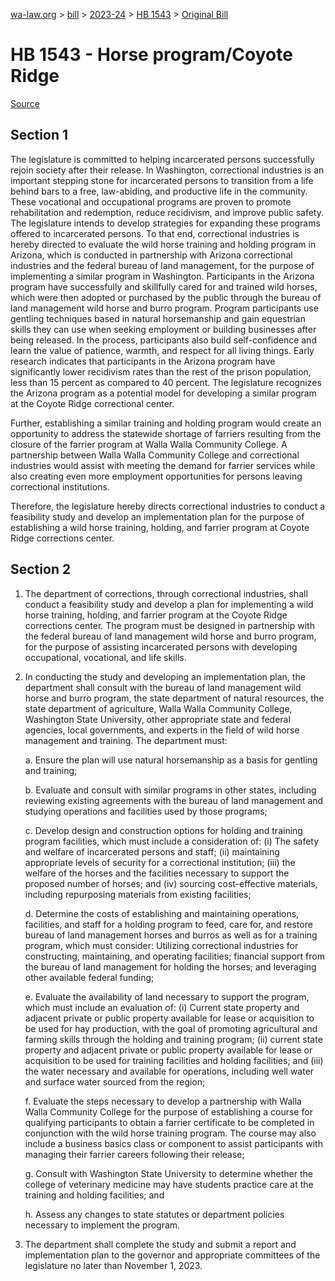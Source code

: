 [wa-law.org](/) > [bill](/bill/) > [2023-24](/bill/2023-24/) > [HB 1543](/bill/2023-24/hb/1543/) > [Original Bill](/bill/2023-24/hb/1543/1/)

# HB 1543 - Horse program/Coyote Ridge

[Source](http://lawfilesext.leg.wa.gov/biennium/2023-24/Pdf/Bills/House%20Bills/1543.pdf)

## Section 1
The legislature is committed to helping incarcerated persons successfully rejoin society after their release. In Washington, correctional industries is an important stepping stone for incarcerated persons to transition from a life behind bars to a free, law-abiding, and productive life in the community. These vocational and occupational programs are proven to promote rehabilitation and redemption, reduce recidivism, and improve public safety. The legislature intends to develop strategies for expanding these programs offered to incarcerated persons. To that end, correctional industries is hereby directed to evaluate the wild horse training and holding program in Arizona, which is conducted in partnership with Arizona correctional industries and the federal bureau of land management, for the purpose of implementing a similar program in Washington. Participants in the Arizona program have successfully and skillfully cared for and trained wild horses, which were then adopted or purchased by the public through the bureau of land management wild horse and burro program. Program participants use gentling techniques based in natural horsemanship and gain equestrian skills they can use when seeking employment or building businesses after being released. In the process, participants also build self-confidence and learn the value of patience, warmth, and respect for all living things. Early research indicates that participants in the Arizona program have significantly lower recidivism rates than the rest of the prison population, less than 15 percent as compared to 40 percent. The legislature recognizes the Arizona program as a potential model for developing a similar program at the Coyote Ridge correctional center.

Further, establishing a similar training and holding program would create an opportunity to address the statewide shortage of farriers resulting from the closure of the farrier program at Walla Walla Community College. A partnership between Walla Walla Community College and correctional industries would assist with meeting the demand for farrier services while also creating even more employment opportunities for persons leaving correctional institutions.

Therefore, the legislature hereby directs correctional industries to conduct a feasibility study and develop an implementation plan for the purpose of establishing a wild horse training, holding, and farrier program at Coyote Ridge corrections center.

## Section 2
1. The department of corrections, through correctional industries, shall conduct a feasibility study and develop a plan for implementing a wild horse training, holding, and farrier program at the Coyote Ridge corrections center. The program must be designed in partnership with the federal bureau of land management wild horse and burro program, for the purpose of assisting incarcerated persons with developing occupational, vocational, and life skills.

2. In conducting the study and developing an implementation plan, the department shall consult with the bureau of land management wild horse and burro program, the state department of natural resources, the state department of agriculture, Walla Walla Community College, Washington State University, other appropriate state and federal agencies, local governments, and experts in the field of wild horse management and training. The department must:

    a. Ensure the plan will use natural horsemanship as a basis for gentling and training;

    b. Evaluate and consult with similar programs in other states, including reviewing existing agreements with the bureau of land management and studying operations and facilities used by those programs;

    c. Develop design and construction options for holding and training program facilities, which must include a consideration of: (i) The safety and welfare of incarcerated persons and staff; (ii) maintaining appropriate levels of security for a correctional institution; (iii) the welfare of the horses and the facilities necessary to support the proposed number of horses; and (iv) sourcing cost-effective materials, including repurposing materials from existing facilities;

    d. Determine the costs of establishing and maintaining operations, facilities, and staff for a holding program to feed, care for, and restore bureau of land management horses and burros as well as for a training program, which must consider: Utilizing correctional industries for constructing, maintaining, and operating facilities; financial support from the bureau of land management for holding the horses; and leveraging other available federal funding;

    e. Evaluate the availability of land necessary to support the program, which must include an evaluation of: (i) Current state property and adjacent private or public property available for lease or acquisition to be used for hay production, with the goal of promoting agricultural and farming skills through the holding and training program; (ii) current state property and adjacent private or public property available for lease or acquisition to be used for training facilities and holding facilities; and (iii) the water necessary and available for operations, including well water and surface water sourced from the region;

    f. Evaluate the steps necessary to develop a partnership with Walla Walla Community College for the purpose of establishing a course for qualifying participants to obtain a farrier certificate to be completed in conjunction with the wild horse training program. The course may also include a business basics class or component to assist participants with managing their farrier careers following their release;

    g. Consult with Washington State University to determine whether the college of veterinary medicine may have students practice care at the training and holding facilities; and

    h. Assess any changes to state statutes or department policies necessary to implement the program.

3. The department shall complete the study and submit a report and implementation plan to the governor and appropriate committees of the legislature no later than November 1, 2023.
